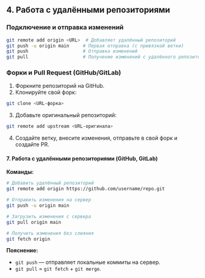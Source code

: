 ## **4. Работа с удалёнными репозиториями**  
### **Подключение и отправка изменений**  
```bash
git remote add origin <URL>  # Добавляет удалённый репозиторий
git push -u origin main     # Первая отправка (с привязкой ветки)
git push                    # Отправка изменений
git pull                    # Получение изменений с удалённого репозитория
```

### **Форки и Pull Request (GitHub/GitLab)**  
1. Форкните репозиторий на GitHub.  
2. Клонируйте свой форк:  
```bash
git clone <URL-форка>
```
3. Добавьте оригинальный репозиторий:  
```bash
git remote add upstream <URL-оригинала>
```
4. Создайте ветку, внесите изменения, отправьте в свой форк и создайте PR. 


#### **7. Работа с удалёнными репозиториями (GitHub, GitLab)**  
**Команды:**  
```bash
# Добавить удалённый репозиторий  
git remote add origin https://github.com/username/repo.git  

# Отправить изменения на сервер  
git push -u origin main  

# Загрузить изменения с сервера  
git pull origin main  

# Получить изменения без слияния  
git fetch origin  
```  
**Пояснение:**  
- `git push` — отправляет локальные коммиты на сервер.  
- `git pull` = `git fetch` + `git merge`.  
